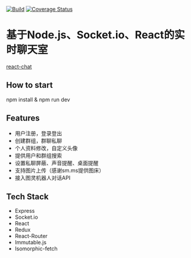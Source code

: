 [![Build](https://travis-ci.org/MinskyNg/react-chat.svg?branch=master)](https://travis-ci.org/MinskyNg/react-chat?branch=master)
[![Coverage Status](https://coveralls.io/repos/github/MinskyNg/react-chat/badge.svg?branch=master)](https://coveralls.io/github/MinskyNg/react-chat?branch=master)

# 基于Node.js、Socket.io、React的实时聊天室

[react-chat](http://minsky.me/chat)

## How to start

npm install & npm run dev

## Features

* 用户注册，登录登出
* 创建群组，群聊私聊
* 个人资料修改，自定义头像
* 提供用户和群组搜索
* 设置私聊屏蔽、声音提醒、桌面提醒
* 支持图片上传（感谢sm.ms提供图床）
* 接入图灵机器人对话API

## Tech Stack

* Express
* Socket.io
* React
* Redux
* React-Router
* Immutable.js
* Isomorphic-fetch

